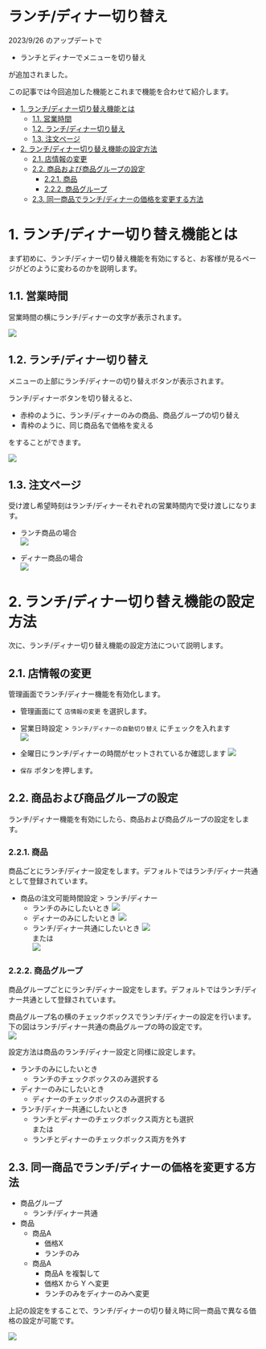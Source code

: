 # ランチ/ディナー切り替え <!-- omit in toc -->

2023/9/26 のアップデートで
- ランチとディナーでメニューを切り替え

が追加されました。  

この記事では今回追加した機能とこれまで機能を合わせて紹介します。

- [1. ランチ/ディナー切り替え機能とは](#1-ランチディナー切り替え機能とは)
	- [1.1. 営業時間](#11-営業時間)
	- [1.2. ランチ/ディナー切り替え](#12-ランチディナー切り替え)
	- [1.3. 注文ページ](#13-注文ページ)
- [2. ランチ/ディナー切り替え機能の設定方法](#2-ランチディナー切り替え機能の設定方法)
	- [2.1. 店情報の変更](#21-店情報の変更)
	- [2.2. 商品および商品グループの設定](#22-商品および商品グループの設定)
		- [2.2.1. 商品](#221-商品)
		- [2.2.2. 商品グループ](#222-商品グループ)
	- [2.3. 同一商品でランチ/ディナーの価格を変更する方法](#23-同一商品でランチディナーの価格を変更する方法)


# 1. ランチ/ディナー切り替え機能とは
まず初めに、ランチ/ディナー切り替え機能を有効にすると、お客様が見るページがどのように変わるのかを説明します。

## 1.1. 営業時間
営業時間の横にランチ/ディナーの文字が表示されます。  

![](./images/users_open_close_time.png)

## 1.2. ランチ/ディナー切り替え
メニューの上部にランチ/ディナーの切り替えボタンが表示されます。  

ランチ/ディナーボタンを切り替えると、
- 赤枠のように、ランチ/ディナーのみの商品、商品グループの切り替え
- 青枠のように、同じ商品名で価格を変える

をすることができます。

![](./images/users_switch_lunch_dinner.png)

## 1.3. 注文ページ
受け渡し希望時刻はランチ/ディナーそれぞれの営業時間内で受け渡しになります。

- ランチ商品の場合  
	![](./images/users_order_lunch.png)

- ディナー商品の場合  
	![](./images/users_order_dinner.png)

# 2. ランチ/ディナー切り替え機能の設定方法
次に、ランチ/ディナー切り替え機能の設定方法について説明します。

## 2.1. 店情報の変更
管理画面でランチ/ディナー機能を有効化します。

- 管理画面にて `店情報の変更` を選択します。
- 営業日時設定 > `ランチ/ディナーの自動切り替え` にチェックを入れます  
	![](./images/admin_switch_lunch_dinner.png)
	
- 全曜日にランチ/ディナーの時間がセットされているか確認します
	![](./images/admin_set_lunch_dinner_time.png)

- `保存` ボタンを押します。

## 2.2. 商品および商品グループの設定
ランチ/ディナー機能を有効にしたら、商品および商品グループの設定をします。

### 2.2.1. 商品
商品ごとにランチ/ディナー設定をします。デフォルトではランチ/ディナー共通として登録されています。

- 商品の注文可能時間設定 > ランチ/ディナー
  - ランチのみにしたいとき
		![](./images/admin_menu_only_lunch.png)
  - ディナーのみにしたいとき
		![](./images/admin_menu_only_dinner.png)
  - ランチ/ディナー共通にしたいとき
		![](./images/admin_menu_both1.png)  
		または  
		![](./images/admin_menu_both2.png)  

### 2.2.2. 商品グループ
商品グループごとにランチ/ディナー設定をします。デフォルトではランチ/ディナー共通として登録されています。

商品グループ名の横のチェックボックスでランチ/ディナーの設定を行います。  
下の図はランチ/ディナー共通の商品グループの時の設定です。  
![](./images/admin_menu_group.png)  

設定方法は商品のランチ/ディナー設定と同様に設定します。
- ランチのみにしたいとき
  - ランチのチェックボックスのみ選択する
- ディナーのみにしたいとき
  - ディナーのチェックボックスのみ選択する
- ランチ/ディナー共通にしたいとき
  - ランチとディナーのチェックボックス両方とも選択  
		または
  - ランチとディナーのチェックボックス両方を外す

## 2.3. 同一商品でランチ/ディナーの価格を変更する方法
- 商品グループ
  - ランチ/ディナー共通
- 商品
  - 商品A
    - 価格X
    - ランチのみ
  - 商品A
    - 商品A を複製して
    - 価格X から Y へ変更
    - ランチのみをディナーのみへ変更

上記の設定をすることで、ランチ/ディナーの切り替え時に同一商品で異なる価格の設定が可能です。

![](./images/admin_different_price.png)  
